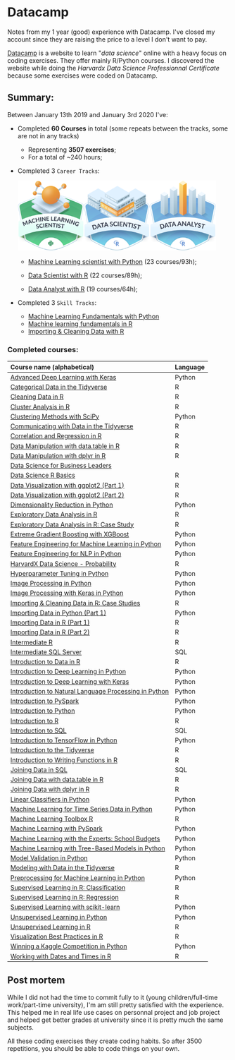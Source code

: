 # Datacamp
Notes from my 1 year (good) experience with Datacamp. I've closed my account since they are raising the price to a level I don't want to pay.

[Datacamp](https://www.datacamp.com/home) is a website to learn "*data science*" online with a heavy focus on coding exercises. They offer mainly R/Python courses. I discovered the website while doing the *Harvardx Data Science Professionnal Certificate* because some exercises were coded on Datacamp.

## Summary:

Between January 13th 2019 and January 3rd 2020 I've:

- Completed **60 Courses** in total (some repeats between the tracks, some are not in any tracks)
  - Representing **3507 exercises**;
  - For a total of ~240 hours;

- Completed 3 `Career Tracks`:

    <img src="https://raw.githubusercontent.com/abouchard-ds/Datacamp/master/media/Machine_Learning_Scientist.png" width="150" height="158"><img src="https://raw.githubusercontent.com/abouchard-ds/Datacamp/master/media/Data_Scientist.png" width="150" height="158"><img src="https://raw.githubusercontent.com/abouchard-ds/Datacamp/master/media/Data_Analyst.png" width="150" height="158">

  - [Machine Learning scientist with Python](https://www.datacamp.com/statement-of-accomplishment/track/d79855f891aab66a1e94f34ef06ca5b13f72cb82)
    (23 courses/93h);

  - [Data Scientist with R](https://www.datacamp.com/statement-of-accomplishment/track/8ee5b7c445f10eb810bd2fd1817839b6a7cbbbae)
    (22 courses/89h);

  - [Data Analyst with R](https://www.datacamp.com/statement-of-accomplishment/track/e837afb3f66524818925a5af304cd1a52d920662)
    (19 courses/64h);

- Completed 3 `Skill Tracks`:
  - [Machine Learning Fundamentals with Python](https://www.datacamp.com/statement-of-accomplishment/track/9f89f5b3242b0aa2da80c8365bffb0ea965e61a9)
  - [Machine learning fundamentals in R](https://www.datacamp.com/statement-of-accomplishment/track/b1f7c51276790a5c2d8920e6b0f631a3f75dbb09) 
  - [Importing & Cleaning Data with R](https://www.datacamp.com/statement-of-accomplishment/track/31a348171c21da3be0a7f5ab3951f13651b99aee) 

### Completed courses:
| Course name (alphabetical) | Language |
| :------------------------- | :------- |
|[Advanced Deep Learning with Keras](https://www.datacamp.com/statement-of-accomplishment/course/9558abc0841ec182d8d6d04f23f728c25b7257d3)|Python|
|[Categorical Data in the Tidyverse](https://www.datacamp.com/statement-of-accomplishment/course/3179b7940bf95fc181b2a2b78dcc4b9fe4140911)|R|
|[Cleaning Data in R](https://www.datacamp.com/statement-of-accomplishment/course/2f01406c235b389e40f5ebcf235e0ebf855c090a)|R|
|[Cluster Analysis in R](https://www.datacamp.com/statement-of-accomplishment/course/c1d31f105043b5ad249fdaa205c2ce2c69a2ebe7)|R|
|[Clustering Methods with SciPy](https://www.datacamp.com/statement-of-accomplishment/course/e3a4cedbb16e395ef6720f671f7689878aa1d49f)|Python|
|[Communicating with Data in the Tidyverse](https://www.datacamp.com/statement-of-accomplishment/course/a3d63a2a249053278a2604cc83a08e040b239126)|R|
|[Correlation and Regression in R](https://www.datacamp.com/statement-of-accomplishment/course/8ee5b7c445f10eb810bd2fd1817839b6a7cbbbae)|R|
|[Data Manipulation with data.table in R](https://www.datacamp.com/statement-of-accomplishment/course/2579b493bca2af287af7fae3ab61d048d9a0523e)|R|
|[Data Manipulation with dplyr in R](https://www.datacamp.com/statement-of-accomplishment/course/9088cd13a8ee4d7c50937d70c7e6633cdf5ce9ea)|R|
|[Data Science for Business Leaders](https://www.datacamp.com/statement-of-accomplishment/course/04b7fa66447821c0c6c3d90a363f59dee6e97f9d)||
|[Data Science R Basics](https://www.datacamp.com/statement-of-accomplishment/course/a6752ca33b49f3ed6ef81187c3490d9870713afc)|R|
|[Data Visualization with ggplot2 (Part 1)](https://www.datacamp.com/statement-of-accomplishment/course/bd7df4c8d5be98b447190d21d4663b414186a50b)|R|
|[Data Visualization with ggplot2 (Part 2)](https://www.datacamp.com/statement-of-accomplishment/course/8889c0f1c84518daa667389928e3778b2182e2ee)|R|
|[Dimensionality Reduction in Python](https://www.datacamp.com/statement-of-accomplishment/course/076a5f40e34eb2c406dff404f3e0191c22916133)|Python|
|[Exploratory Data Analysis in R](https://www.datacamp.com/statement-of-accomplishment/course/156a8854b3fd9f69abd27d2511345fe007a5c5f9)|R|
|[Exploratory Data Analysis in R: Case Study](https://www.datacamp.com/statement-of-accomplishment/course/2f287dfda7067359d7ebef9ffac76db4d89ea241)|R|
|[Extreme Gradient Boosting with XGBoost](https://www.datacamp.com/statement-of-accomplishment/course/c9c3e8c63a0ee1062393b3c77b24e3cbdc440291)|Python|
|[Feature Engineering for Machine Learning in Python](https://www.datacamp.com/statement-of-accomplishment/course/089d974185b4ede1a5b8ad978d5c083536247af7)|Python|
|[Feature Engineering for NLP in Python](https://www.datacamp.com/statement-of-accomplishment/course/839137b06ca3babeb8c5f222a94d936c5b967df7)|Python|
|[HarvardX Data Science - Probability](https://www.datacamp.com/statement-of-accomplishment/course/6fe3653a1babfbd201aba9788cce3a3c3fcea4ff)|R|
|[Hyperparameter Tuning in Python](https://www.datacamp.com/statement-of-accomplishment/course/2f79db6577f23f331a8d003431c36f2a93da6c1e)|Python|
|[Image Processing in Python](https://www.datacamp.com/statement-of-accomplishment/course/281468162e7f94a48f02d15ebf7589ae948ab6b1)|Python|
|[Image Processing with Keras in Python](https://www.datacamp.com/statement-of-accomplishment/course/b374fc8e3c328f0071048002bcfa512638eff0f8)|Python|
|[Importing & Cleaning Data in R: Case Studies](https://www.datacamp.com/statement-of-accomplishment/course/28408c64cb75b9a6e7b57e2fd28a398864de688a)|R|
|[Importing Data in Python (Part 1)](https://www.datacamp.com/statement-of-accomplishment/course/bfa3452aa3414932d80eafe6435681b09281a15c)|Python|
|[Importing Data in R (Part 1)](https://www.datacamp.com/statement-of-accomplishment/course/1cd4171d931828f6564d43bdbe8c529be14abac7)|R|
|[Importing Data in R (Part 2)](https://www.datacamp.com/statement-of-accomplishment/course/bf7d4735b887f07f7f97e152911324b9627336a8)|R|
|[Intermediate R](https://www.datacamp.com/statement-of-accomplishment/course/69b6249132ea64d8e760fabf4cc681637b5acab7)|R|
|[Intermediate SQL Server](https://www.datacamp.com/statement-of-accomplishment/course/0fba7028b16e923851e94883bc851ff3a985ffda)|SQL|
|[Introduction to Data in R](https://www.datacamp.com/statement-of-accomplishment/course/b8ec6814ddc097437bde816bd368b22878d923c2)|R|
|[Introduction to Deep Learning in Python](https://www.datacamp.com/statement-of-accomplishment/course/90cab65e0b58412b4457f7fc564d325bfeb1f534)|Python|
|[Introduction to Deep Learning with Keras](https://www.datacamp.com/statement-of-accomplishment/course/6fe5f7eca7d6b2856b17379c13119f0302ec1a2d)|Python|
|[Introduction to Natural Language Processing in Python](https://www.datacamp.com/statement-of-accomplishment/course/ebeb5ee8f704c0f6d3a568a745601edda5f0d174)|Python|
|[Introduction to PySpark](https://www.datacamp.com/statement-of-accomplishment/course/c6c0f3bc248068d1397b59fd60cfc36d409e58da)|Python|
|[Introduction to Python](https://www.datacamp.com/statement-of-accomplishment/course/08df68e5b6a7d75d46ac2f0e8a91b094cfef112c)|Python|
|[Introduction to R](https://www.datacamp.com/statement-of-accomplishment/course/27c40235f15d632cd0a53331579964fcda32a503)|R|
|[Introduction to SQL](https://www.datacamp.com/statement-of-accomplishment/course/c5add9663c19758d94b1edba27d9a8b2cd5139b4)|SQL|
|[Introduction to TensorFlow in Python](https://www.datacamp.com/statement-of-accomplishment/course/b8e2032968e969d041a9181a5629ea7c3a1b7413)|Python|
|[Introduction to the Tidyverse](https://www.datacamp.com/statement-of-accomplishment/course/a82fa8bf60ffcc4b24b0cd0800f3da0bdbd44855)|R|
|[Introduction to Writing Functions in R](https://www.datacamp.com/statement-of-accomplishment/course/8f9d13e799ec45810e42089ffa13c6e40b23752b)|R|
|[Joining Data in SQL](https://www.datacamp.com/statement-of-accomplishment/course/6c9ef8fd0737ac2cadc2eab08a3755b44b187e74)|SQL|
|[Joining Data with data.table in R](https://www.datacamp.com/statement-of-accomplishment/course/48e0454eb621bfd3bff58b3e09f7aa877ebb4056)|R|
|[Joining Data with dplyr in R](https://www.datacamp.com/statement-of-accomplishment/course/31bb74805cce71e9cbe3dc24ec8086c9ae30cc47)|R|
|[Linear Classifiers in Python](https://www.datacamp.com/statement-of-accomplishment/course/da30f3dbd7e304ef9bca5a864c49dfe391c70dcb)|Python|
|[Machine Learning for Time Series Data in Python](https://www.datacamp.com/statement-of-accomplishment/course/76a4dfc23b5e435557415969558605a6a7e261ba)|Python|
|[Machine Learning Toolbox R](https://www.datacamp.com/statement-of-accomplishment/course/72e6bc5437ef983c15cd7dbf531ebeacf68ae4e6)|R|
|[Machine Learning with PySpark](https://www.datacamp.com/statement-of-accomplishment/course/74fe1b459c21e8989f13d5bbcde2fad1774fc683)|Python|
|[Machine Learning with the Experts: School Budgets](https://www.datacamp.com/statement-of-accomplishment/course/09d4263211e0dc153e040bc23fdff997824f9d33)|Python|
|[Machine Learning with Tree-Based Models in Python](https://www.datacamp.com/statement-of-accomplishment/course/54170ab2bb20f26c84c7d37277aafb3899469f1a)|Python|
|[Model Validation in Python](https://www.datacamp.com/statement-of-accomplishment/course/4918992aa1e296c9fe81c6d156099f48a574f0ec)|Python|
|[Modeling with Data in the Tidyverse](https://www.datacamp.com/statement-of-accomplishment/course/dcc96577a48ae12cca32ed919b2a517129d9d871)|R|
|[Preprocessing for Machine Learning in Python](https://www.datacamp.com/statement-of-accomplishment/course/08ab78bcfebf4097ba4ab2aaa23c5b07d97decfa)|Python|
|[Supervised Learning in R: Classification](https://www.datacamp.com/statement-of-accomplishment/course/cf326776aac762deb252d1ff7d00a46895cecccb)|R|
|[Supervised Learning in R: Regression](https://www.datacamp.com/statement-of-accomplishment/course/f87b2bbd062f0e4730881329cd123ae4655a6464)|R|
|[Supervised Learning with scikit-learn](https://www.datacamp.com/statement-of-accomplishment/course/db7d9ab9aec697ee1706a0c56ad6a0cdfba1e2d8)|Python|
|[Unsupervised Learning in Python](https://www.datacamp.com/statement-of-accomplishment/course/b72093a51c2d098a199c6c06863887276ef6d903)|Python|
|[Unsupervised Learning in R](https://www.datacamp.com/statement-of-accomplishment/course/828110583ff79d259d3d42ed7dbb79c0ba3cd547)|R|
|[Visualization Best Practices in R](https://www.datacamp.com/statement-of-accomplishment/course/30ff227459725300ae3c03256206029cf80afdf3)|R|
|[Winning a Kaggle Competition in Python](https://www.datacamp.com/statement-of-accomplishment/course/c0686d074daad963b2a9f72db65c9af0076b560e)|Python|
|[Working with Dates and Times in R](https://www.datacamp.com/statement-of-accomplishment/course/279d322d211a000fd2a2887ee32234d262a6ac80)|R|


## Post mortem
While I did not had the time to commit fully to it (young children/full-time work/part-time university), I'm am still pretty satisfied with the experience. This helped me in real life use cases on personnal project and job project and helped get better grades at university since it is pretty much the same subjects.

All these coding exercises they create coding habits. So after 3500 repetitions, you should be able to code things on your own.
